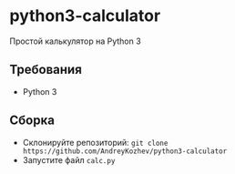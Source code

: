 # python3-calculator
Простой калькулятор на Python 3
## Требования
+ Python 3
## Сборка
+ Склонируйте репозиторий: ```git clone https://github.com/AndreyKozhev/python3-calculator```
+ Запустите файл `calc.py`
